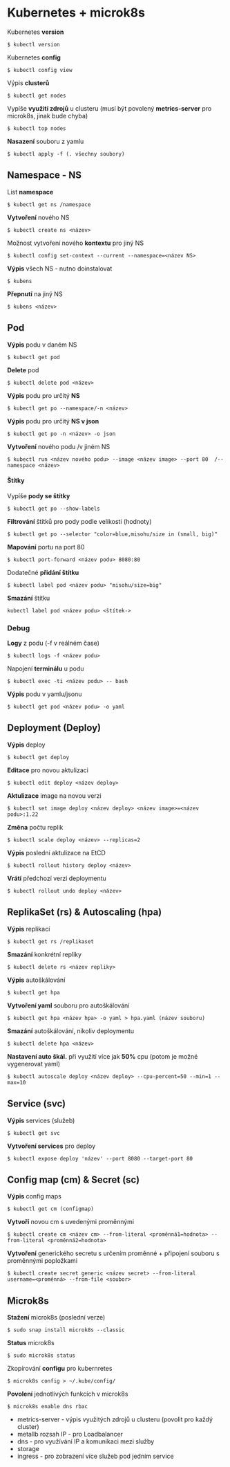 <h1> Kubernetes + microk8s </h1>

Kubernetes **version**
```{bash}
$ kubectl version
```

Kubernetes **config**
```{bash}
$ kubectl config view
```

Výpis **clusterů**
```{bash}
$ kubectl get nodes
```

Vypíše **využití zdrojů** u clusteru (musí být povolený **metrics-server** pro microk8s, jinak bude chyba)
```{bash}
$ kubectl top nodes
```
 **Nasazení** souboru z yamlu

```{bash}
$ kubectl apply -f (. všechny soubory)
```

<h2> Namespace - NS </h2>

List **namespace** 

```{bash}
$ kubectl get ns /namespace
```

**Vytvoření** nového NS

```{bash}
$ kubectl create ns <název>
```

Možnost vytvoření nového **kontextu** pro jiný NS

```{bash}
$ kubectl config set-context --current --namespace=<název NS>   
```

**Výpis** všech NS - nutno doinstalovat

```{bash}
$ kubens   
```

**Přepnutí** na jiný NS

```{bash}
$ kubens <název>  
```

<h2> Pod </h2>

**Výpis** podu v daném NS 

```{bash}
$ kubectl get pod
```

**Delete** pod

```{bash}
$ kubectl delete pod <název>
```

**Výpis** podu pro určitý **NS**

```{bash}
$ kubectl get po --namespace/-n <název> 
```

**Výpis** podu pro určitý **NS v json**

```{bash}
$ kubectl get po -n <název> -o json 
```

**Vytvoření** nového podu  /v jiném NS

```{bash}
$ kubectl run <název nového podu> --image <název image> --port 80  /--namespace <název>
```
<h4>Štítky</h4>

Vypíše **pody se štítky**

```{bash}
$ kubectl get po --show-labels
```

**Filtrování** štítků pro pody podle velikosti (hodnoty)

```{bash}
$ kubectl get po --selector "color=blue,misohu/size in (small, big)"
```

**Mapování** portu na port 80

```{bash}
$ kubectl port-forward <název podu> 8080:80  
```

Dodatečné **přidání štítku**

```{bash}
$ kubectl label pod <název podu> "misohu/size=big" 
```

**Smazání** štítku

```{bash}
kubectl label pod <název podu> <štítek-> 
```

<h3> Debug </h3>

**Logy** z podu (-f v reálném čase)
```{bash}
$ kubectl logs -f <název podu>
```

Napojení **terminálu** u podu
```{bash}
$ kubectl exec -ti <název podu> -- bash
```

**Výpis** podu v yamlu/jsonu
```{bash}
$ kubectl get pod <název podu> -o yaml
```

<h2> Deployment (Deploy) </h2>

**Výpis** deploy

```{bash}
$ kubectl get deploy  
```
**Editace** pro novou aktulizaci 

```{bash}
$ kubectl edit deploy <název deploy> 
```

**Aktulizace** image na novou verzi

```{bash}
$ kubectl set image deploy <název deploy> <název image>=<název podu>:1.22 
```

**Změna** počtu replik

```{bash}
$ kubectl scale deploy <název> --replicas=2  
```

**Výpis** poslední aktulizace na EtCD

```{bash}
$ kubectl rollout history deploy <název>
```

**Vrátí** předchozí verzi deploymentu 

```{bash}
$ kubectl rollout undo deploy <název> 
```

<h2> ReplikaSet (rs) & Autoscaling (hpa)</h2>

**Výpis** replikací

```{bash}
$ kubectl get rs /replikaset 
```
**Smazání** konkrétní repliky

```{bash}
$ kubectl delete rs <název repliky>  
```

**Výpis** autoškálování 

```{bash}
$ kubectl get hpa 
```

**Vytvoření yaml** souboru pro autoškálování
```{bash}
$ kubectl get hpa <název hpa> -o yaml > hpa.yaml (název souboru) 
```

**Smazání** autoškálování, nikoliv deploymentu 
```{bash}
$ kubectl delete hpa <název>
```

**Nastavení auto škál.** při využití více jak **50%** cpu (potom je možné vygenerovat yaml)
```{bash}
$ kubectl autoscale deploy <název deploy> --cpu-percent=50 --min=1 --max=10
```
<h2> Service (svc) </h2>

**Výpis** services (služeb)
```{bash}
$ kubectl get svc 
```

**Vytvoření services** pro deploy
```{bash}
$ kubectl expose deploy 'název' --port 8080 --target-port 80
```

<h2> Config map (cm) & Secret (sc) </h2>

**Výpis** config maps
```{bash}
$ kubectl get cm (configmap) 
```

**Vytvoří** novou cm s uvedenými proměnnými
```{bash}
$ kubectl create cm <název cm> --from-literal <proměnná1=hodnota> --from-literal <proměnná2=hodnota> 
```
**Vytvoření** generického secretu s určením proměnné + připojení souboru s proměnnými popložkami

```{bash}
$ kubectl create secret generic <název secret> --from-literal username=<proměnná> --from-file <soubor> 
```

<h2> Microk8s </h2>

**Stažení** microk8s (poslední verze)
```{bash}
$ sudo snap install microk8s --classic  
```

**Status** microk8s 
```{bash}
$ sudo microk8s status  
```

Zkopírování **configu**  pro kubernretes 
```{bash}
$ microk8s config > ~/.kube/config/
```

**Povolení** jednotlivých funkcích v microk8s
```{bash}
$ microk8s enable dns rbac 
```
- metrics-server - výpis využitých zdrojů u clusteru (povolit pro každý cluster)
- metallb rozsah IP - pro Loadbalancer
- dns - pro využívání IP a komunikaci mezi služby
- storage 
- ingress - pro zobrazení více služeb pod jedním service